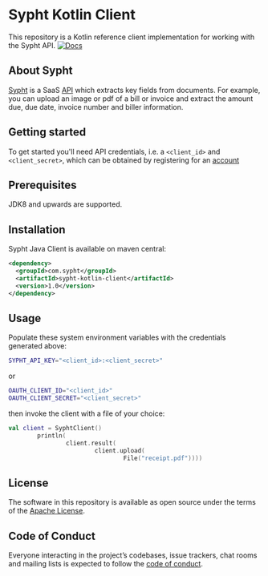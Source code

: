 # Sypht Kotlin Client
This repository is a Kotlin reference client implementation for working with the Sypht API. [![Docs](https://img.shields.io/badge/API%20Docs-site-lightgrey.svg?style=flat-square)](https://docs.sypht.com)

## About Sypht
[Sypht](https://sypht.com) is a SaaS [API]((https://docs.sypht.com/)) which extracts key fields from documents. For
example, you can upload an image or pdf of a bill or invoice and extract the amount due, due date, invoice number
and biller information.

## Getting started
To get started you'll need API credentials, i.e. a `<client_id>` and `<client_secret>`, which can be obtained by registering
for an [account](https://www.sypht.com/signup/developer)

## Prerequisites
JDK8 and upwards are supported.

## Installation
Sypht Java Client is available on maven central:

```Xml
<dependency>
  <groupId>com.sypht</groupId>
  <artifactId>sypht-kotlin-client</artifactId>
  <version>1.0</version>
</dependency>
```

## Usage
Populate these system environment variables with the credentials generated above:

```Bash
SYPHT_API_KEY="<client_id>:<client_secret>"
```

or

```Bash
OAUTH_CLIENT_ID="<client_id>"
OAUTH_CLIENT_SECRET="<client_secret>"
```

then invoke the client with a file of your choice:
```Kotlin
val client = SyphtClient()
        println(
                client.result(
                        client.upload(
                                File("receipt.pdf"))))
```

## License
The software in this repository is available as open source under the terms of the [Apache License](https://github.com/sypht-team/sypht-kotlin-client/blob/master/LICENSE).

## Code of Conduct
Everyone interacting in the project’s codebases, issue trackers, chat rooms and mailing lists is expected to follow the [code of conduct](https://github.com/sypht-team/sypht-kotlin-client/blob/master/CODE_OF_CONDUCT.md).
